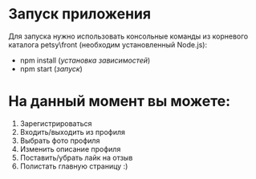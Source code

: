 # Запуск приложения
Для запуска нужно использовать консольные команды из корневого каталога petsy\front (необходим установленный Node.js):
* npm install (*установка зависимостей*)
* npm start (*запуск*)

# На данный момент вы можете:
1. Зарегистрироваться
2. Входить/выходить из профиля
3. Выбрать фото профиля
4. Изменить описание профиля
5. Поставить/убрать лайк на отзыв
6. Полистать главную страницу :)
